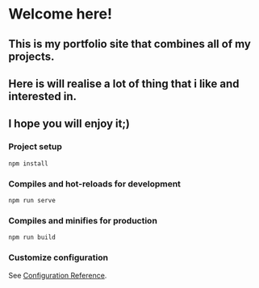 # Welcome here!

## This is my portfolio site that combines all of my projects.
## Here is will realise a lot of thing that i like and interested in.
## I hope you will enjoy it;)

### Project setup
```
npm install
```

### Compiles and hot-reloads for development
```
npm run serve
```

### Compiles and minifies for production
```
npm run build
```

### Customize configuration
See [Configuration Reference](https://cli.vuejs.org/config/).
